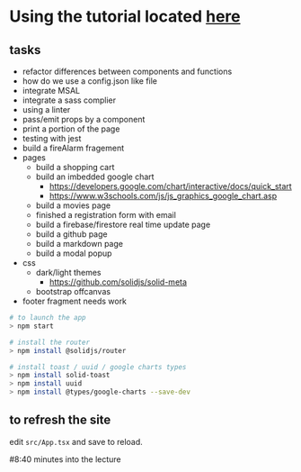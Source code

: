 # Using the tutorial located [here](https://www.youtube.com/watch?v=pFEZLQ6DOf0)

## tasks
- refactor differences between components and functions
- how do we use a config.json like file
- integrate MSAL
- integrate a sass complier
- using a linter
- pass/emit props by a component
- print a portion of the page
- testing with jest
- build a fireAlarm fragement
- pages
  - build a shopping cart
  - build an imbedded google chart 
    - https://developers.google.com/chart/interactive/docs/quick_start
    - https://www.w3schools.com/js/js_graphics_google_chart.asp
  - build a movies page
  - finished a registration form with email
  - build a firebase/firestore real time update page
  - build a github page
  - build a markdown page
  - build a modal popup
- css
  - dark/light themes
    - https://github.com/solidjs/solid-meta
  - bootstrap offcanvas
- footer fragment needs work

```bash
# to launch the app
> npm start
```

```bash
# install the router
> npm install @solidjs/router
```

```bash
# install toast / uuid / google charts types
> npm install solid-toast
> npm install uuid
> npm install @types/google-charts --save-dev
```

## to refresh the site
edit <code>src/App.tsx</code> and save to reload.

#8:40 minutes into the lecture
